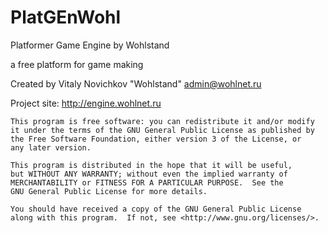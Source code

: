 PlatGEnWohl
===========

Platformer Game Engine by Wohlstand

a free platform for game making

Created by Vitaly Novichkov "Wohlstand" <admin@wohlnet.ru>

Project site: http://engine.wohlnet.ru

    This program is free software: you can redistribute it and/or modify
    it under the terms of the GNU General Public License as published by
    the Free Software Foundation, either version 3 of the License, or
    any later version.
    
    This program is distributed in the hope that it will be useful,
    but WITHOUT ANY WARRANTY; without even the implied warranty of
    MERCHANTABILITY or FITNESS FOR A PARTICULAR PURPOSE.  See the
    GNU General Public License for more details.
    
    You should have received a copy of the GNU General Public License
    along with this program.  If not, see <http://www.gnu.org/licenses/>.
